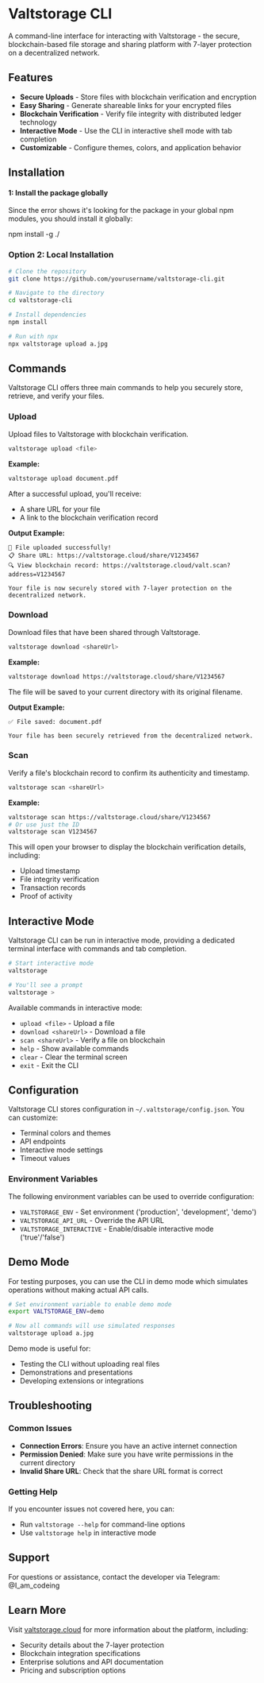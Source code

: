# Valtstorage CLI

A command-line interface for interacting with Valtstorage - the secure, blockchain-based file storage and sharing platform with 7-layer protection on a decentralized network.

## Features

- **Secure Uploads** - Store files with blockchain verification and encryption
- **Easy Sharing** - Generate shareable links for your encrypted files
- **Blockchain Verification** - Verify file integrity with distributed ledger technology
- **Interactive Mode** - Use the CLI in interactive shell mode with tab completion
- **Customizable** - Configure themes, colors, and application behavior

## Installation


#### 1: Install the package globally
Since the error shows it's looking for the package in your global npm modules, you should install it globally:

npm install -g ./



### Option 2: Local Installation

```bash
# Clone the repository
git clone https://github.com/yourusername/valtstorage-cli.git

# Navigate to the directory
cd valtstorage-cli

# Install dependencies
npm install

# Run with npx
npx valtstorage upload a.jpg
```



## Commands

Valtstorage CLI offers three main commands to help you securely store, retrieve, and verify your files.

### Upload

Upload files to Valtstorage with blockchain verification.

```bash
valtstorage upload <file>
```

**Example:**

```bash
valtstorage upload document.pdf
```

After a successful upload, you'll receive:
- A share URL for your file
- A link to the blockchain verification record

**Output Example:**
```
🔐 File uploaded successfully!
📋 Share URL: https://valtstorage.cloud/share/V1234567
🔍 View blockchain record: https://valtstorage.cloud/valt.scan?address=V1234567

Your file is now securely stored with 7-layer protection on the decentralized network.
```

### Download

Download files that have been shared through Valtstorage.

```bash
valtstorage download <shareUrl>
```

**Example:**

```bash
valtstorage download https://valtstorage.cloud/share/V1234567
```

The file will be saved to your current directory with its original filename.

**Output Example:**
```
✅ File saved: document.pdf

Your file has been securely retrieved from the decentralized network.
```

### Scan

Verify a file's blockchain record to confirm its authenticity and timestamp.

```bash
valtstorage scan <shareUrl>
```

**Example:**

```bash
valtstorage scan https://valtstorage.cloud/share/V1234567
# Or use just the ID
valtstorage scan V1234567
```

This will open your browser to display the blockchain verification details, including:
- Upload timestamp
- File integrity verification
- Transaction records
- Proof of activity

## Interactive Mode

Valtstorage CLI can be run in interactive mode, providing a dedicated terminal interface with commands and tab completion.

```bash
# Start interactive mode
valtstorage

# You'll see a prompt
valtstorage > 
```

Available commands in interactive mode:
- `upload <file>` - Upload a file
- `download <shareUrl>` - Download a file
- `scan <shareUrl>` - Verify a file on blockchain
- `help` - Show available commands
- `clear` - Clear the terminal screen
- `exit` - Exit the CLI

## Configuration

Valtstorage CLI stores configuration in `~/.valtstorage/config.json`. You can customize:

- Terminal colors and themes
- API endpoints
- Interactive mode settings
- Timeout values

### Environment Variables

The following environment variables can be used to override configuration:

- `VALTSTORAGE_ENV` - Set environment ('production', 'development', 'demo')
- `VALTSTORAGE_API_URL` - Override the API URL
- `VALTSTORAGE_INTERACTIVE` - Enable/disable interactive mode ('true'/'false')

## Demo Mode

For testing purposes, you can use the CLI in demo mode which simulates operations without making actual API calls.

```bash
# Set environment variable to enable demo mode
export VALTSTORAGE_ENV=demo

# Now all commands will use simulated responses
valtstorage upload a.jpg
```

Demo mode is useful for:
- Testing the CLI without uploading real files
- Demonstrations and presentations
- Developing extensions or integrations

## Troubleshooting

### Common Issues

- **Connection Errors**: Ensure you have an active internet connection
- **Permission Denied**: Make sure you have write permissions in the current directory
- **Invalid Share URL**: Check that the share URL format is correct

### Getting Help

If you encounter issues not covered here, you can:
- Run `valtstorage --help` for command-line options
- Use `valtstorage help` in interactive mode

## Support

For questions or assistance, contact the developer via Telegram: @I_am_codeing

## Learn More

Visit [valtstorage.cloud](https://valtstorage.cloud) for more information about the platform, including:
- Security details about the 7-layer protection
- Blockchain integration specifications
- Enterprise solutions and API documentation
- Pricing and subscription options
